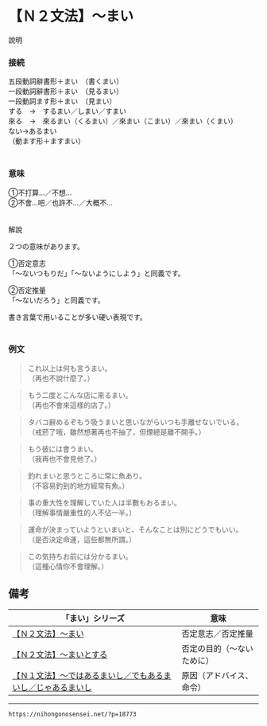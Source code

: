 # 【Ｎ２文法】～まい


說明

### 接続

五段動詞辭書形＋まい　（書くまい）  
一段動詞辭書形＋まい　（見るまい）  
一段動詞ます形＋まい　（見まい）  
する　→　するまい／しまい／すまい  
來る　→　來るまい（くるまい）／來まい（こまい）／來まい（くまい）  
ない→あるまい  
（動ます形＋ますまい）  
　

### 意味

①不打算…／不想…  
②不會…吧／也許不…／大概不…  
　

解說

２つの意味があります。

①否定意志  
「～ないつもりだ」「～ないようにしよう」と同義です。

②否定推量  
「～ないだろう」と同義です。

書き言葉で用いることが多い硬い表現です。  
　

### 例文

>これ以上は何も言うまい。  
>（再也不說什麼了。）
 
>もう二度とこんな店に來るまい。  
>（再也不會來這樣的店了。）
 
>タバコ辭めるぞもう吸うまいと思いながらいつも手離せないでいる。  
>（戒菸了哦，雖然想著再也不抽了，但煙總是離不開手。）
 
>もう彼には會うまい。  
>（我再也不會見他了。）
 
>釣れまいと思うところに常に魚あり。  
>（不容易釣到的地方經常有魚。）
 
>事の重大性を理解していた人は半數もおるまい。  
>（理解事情嚴重性的人不佔一半。）
 
>運命が決まっていようといまいと、そんなことは別にどうでもいい。  
>（是否決定命運，這些都無所謂。）
 
>この気持ちお前には分かるまい。  
>（這種心情你不會理解。）

## 備考

| 「まい」シリーズ | 意味 |
| ---------------- | ---- |
|  [【Ｎ２文法】～まい](http://nihongonosensei.net/?p=18773)                |   否定意志／否定推量   |
|  [【Ｎ２文法】～まいとする](http://nihongonosensei.net/?p=18775)                |   否定の目的（～ないために）   |
|  [【Ｎ１文法】～ではあるまいし／でもあるまいし／じゃあるまいし](http://nihongonosensei.net/?p=9945)                |   原因（アドバイス、命令）   |













---
`https://nihongonosensei.net/?p=18773`